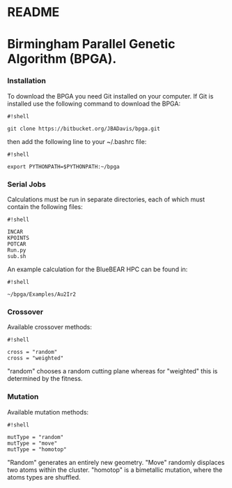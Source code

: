 # README #
# Birmingham Parallel Genetic Algorithm (BPGA).

### Installation ###

To download the BPGA you need Git installed on your computer. If Git is installed use the following command to download the BPGA: 

```
#!shell

git clone https://bitbucket.org/JBADavis/bpga.git
```

then add the following line to your ~/.bashrc file:

```
#!shell

export PYTHONPATH=$PYTHONPATH:~/bpga
```

### Serial Jobs ###

Calculations must be run in separate directories, each of which must contain the following files:

```
#!shell

INCAR
KPOINTS
POTCAR 
Run.py
sub.sh
```

An example calculation for the BlueBEAR HPC can be found in:

```
#!shell

~/bpga/Examples/Au2Ir2 
```

### Crossover 

Available crossover methods:

```
#!shell

cross = "random"
cross = "weighted"
```

"random" chooses a random cutting plane whereas for "weighted" this is determined by the fitness.

### Mutation 

Available mutation methods: 

```
#!shell

mutType = "random"
mutType = "move"
mutType = "homotop" 
```

"Random" generates an entirely new geometry. "Move" randomly displaces two atoms within the cluster. "homotop" is a bimetallic mutation, where the atoms types are shuffled.